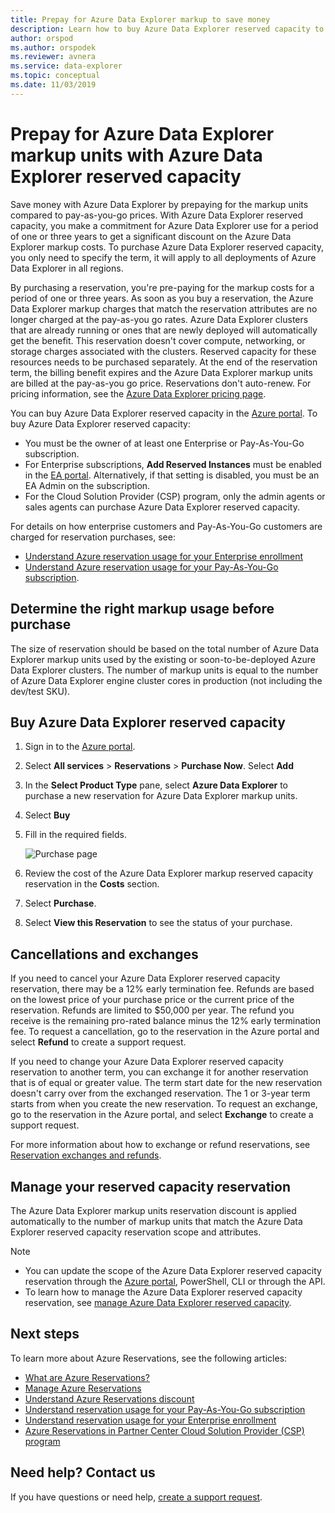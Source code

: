 ```yaml
---
title: Prepay for Azure Data Explorer markup to save money
description: Learn how to buy Azure Data Explorer reserved capacity to save on your Azure Data Explorer costs.
author: orspod
ms.author: orspodek
ms.reviewer: avnera
ms.service: data-explorer
ms.topic: conceptual
ms.date: 11/03/2019
---
```


# Prepay for Azure Data Explorer markup units with Azure Data Explorer reserved capacity

Save money with Azure Data Explorer by prepaying for the markup units compared to pay-as-you-go prices. With Azure Data Explorer reserved capacity, you make a commitment for Azure Data Explorer use for a period of one or three years to get a significant discount on the Azure Data Explorer markup costs. To purchase Azure Data Explorer reserved capacity, you only need to specify the term, it will apply to all deployments of Azure Data Explorer in all regions.

By purchasing a reservation, you're pre-paying for the markup costs for a period of one or three years. As soon as you buy a reservation, the Azure Data Explorer markup charges that match the reservation attributes are no longer charged at the pay-as-you go rates. Azure Data Explorer clusters that are already running or ones that are newly deployed will automatically get the benefit. This reservation doesn't cover compute, networking, or storage charges associated with the clusters. Reserved capacity for these resources needs to be purchased separately. At the end of the reservation term, the billing benefit expires and the Azure Data Explorer markup units are billed at the pay-as-you go price. Reservations don't auto-renew. For pricing information, see the [Azure Data Explorer pricing page](https://azure.microsoft.com/pricing/details/data-explorer/).

You can buy Azure Data Explorer reserved capacity in the [Azure portal](https://portal.azure.com). To buy Azure Data Explorer reserved capacity:

* You must be the owner of at least one Enterprise or Pay-As-You-Go subscription.
* For Enterprise subscriptions, **Add Reserved Instances** must be enabled in the [EA portal](https://ea.azure.com). Alternatively, if that setting is disabled, you must be an EA Admin on the subscription.
* For the Cloud Solution Provider (CSP) program, only the admin agents or sales agents can purchase Azure Data Explorer reserved capacity.

For details on how enterprise customers and Pay-As-You-Go customers are charged for reservation purchases, see:
* [Understand Azure reservation usage for your Enterprise enrollment](/azure/cost-management-billing/reservations/understand-reserved-instance-usage-ea) 
* [Understand Azure reservation usage for your Pay-As-You-Go subscription](/azure/cost-management-billing/reservations/understand-reserved-instance-usage).

## Determine the right markup usage before purchase

The size of reservation should be based on the total number of Azure Data Explorer markup units used by the existing or soon-to-be-deployed Azure Data Explorer clusters. The number of markup units is equal to the number of Azure Data Explorer engine cluster cores in production (not including the dev/test SKU). 

## Buy Azure Data Explorer reserved capacity

1. Sign in to the [Azure portal](https://portal.azure.com).
1. Select **All services** > **Reservations** > **Purchase Now**. Select **Add**
1. In the **Select Product Type** pane, select **Azure Data Explorer** to purchase a new reservation for Azure Data Explorer markup units. 
1. Select **Buy**
1. Fill in the required fields. 

    ![Purchase page](media/pricing-reserved-capacity/purchase-page.png)

1. Review the cost of the Azure Data Explorer markup reserved capacity reservation in the **Costs** section.
1. Select **Purchase**.
1. Select **View this Reservation** to see the status of your purchase.

## Cancellations and exchanges

If you need to cancel your Azure Data Explorer reserved capacity reservation, there may be a 12% early termination fee. Refunds are based on the lowest price of your purchase price or the current price of the reservation. Refunds are limited to $50,000 per year. The refund you receive is the remaining pro-rated balance minus the 12% early termination fee. To request a cancellation, go to the reservation in the Azure portal and select **Refund** to create a support request.

If you need to change your Azure Data Explorer reserved capacity reservation to another term, you can exchange it for another reservation that is of equal or greater value. The term start date for the new reservation doesn't carry over from the exchanged reservation. The 1 or 3-year term starts from when you create the new reservation. To request an exchange, go to the reservation in the Azure portal, and select **Exchange** to create a support request.

For more information about how to exchange or refund reservations, see [Reservation exchanges and refunds](/azure/cost-management-billing/reservations/exchange-and-refund-azure-reservations).

## Manage your reserved capacity reservation

The Azure Data Explorer markup units reservation discount is applied automatically to the number of markup units that match the Azure Data Explorer reserved capacity reservation scope and attributes. 


> [!NOTE]
> * You can update the scope of the Azure Data Explorer reserved capacity reservation through the [Azure portal](https://portal.azure.com), PowerShell, CLI or through the API.
> * To learn how to manage the Azure Data Explorer reserved capacity reservation, see [manage Azure Data Explorer reserved capacity](/azure/cost-management-billing/reservations/understand-azure-data-explorer-reservation-charges).

## Next steps

To learn more about Azure Reservations, see the following articles:

* [What are Azure Reservations?](/azure/cost-management-billing/reservations/save-compute-costs-reservations)
* [Manage Azure Reservations](/azure/cost-management-billing/reservations/manage-reserved-vm-instance)
* [Understand Azure Reservations discount](/azure/cost-management-billing/reservations/understand-reservation-charges)
* [Understand reservation usage for your Pay-As-You-Go subscription](/azure/cost-management-billing/reservations/understand-reserved-instance-usage)
* [Understand reservation usage for your Enterprise enrollment](/azure/cost-management-billing/reservations/understand-reserved-instance-usage-ea)
* [Azure Reservations in Partner Center Cloud Solution Provider (CSP) program](https://docs.microsoft.com/partner-center/azure-reservations)

## Need help? Contact us

If you have questions or need help, [create a support request](https://portal.azure.com/#blade/Microsoft_Azure_Support/HelpAndSupportBlade/newsupportrequest).

